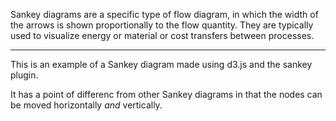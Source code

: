 Sankey diagrams are a specific type of flow diagram, in which the width of the arrows is shown proportionally to the flow quantity. They are typically used to visualize energy or material or cost transfers between processes.

------

This is an example of a Sankey diagram made using d3.js and the sankey plugin. 

It has a point of differenc from other Sankey diagrams in that the nodes can be moved horizontally *and* vertically. 
